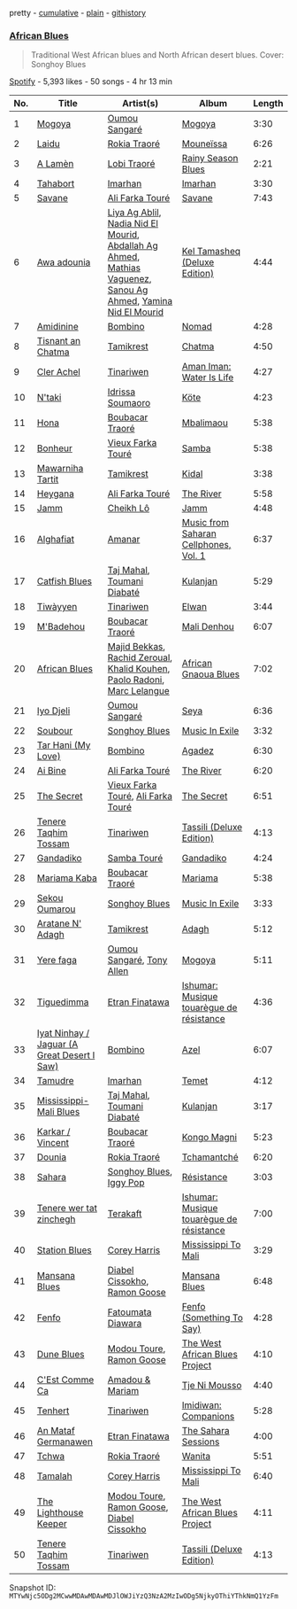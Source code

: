 pretty - [cumulative](/playlists/cumulative/37i9dQZF1DXeba6s3Tb8Fj.md) - [plain](/playlists/plain/37i9dQZF1DXeba6s3Tb8Fj) - [githistory](https://github.githistory.xyz/mackorone/spotify-playlist-archive/blob/main/playlists/plain/37i9dQZF1DXeba6s3Tb8Fj)

### [African Blues](https://open.spotify.com/playlist/37i9dQZF1DXeba6s3Tb8Fj)

> Traditional West African blues and North African desert blues\. Cover: Songhoy Blues

[Spotify](https://open.spotify.com/user/spotify) - 5,393 likes - 50 songs - 4 hr 13 min

| No. | Title | Artist(s) | Album | Length |
|---|---|---|---|---|
| 1 | [Mogoya](https://open.spotify.com/track/3aPOQ6TdIuAW8m1KZid1Hv) | [Oumou Sangaré](https://open.spotify.com/artist/65CKKZilbcSKkAPC9a5Mvh) | [Mogoya](https://open.spotify.com/album/43euCDOikmefRS29Y55pLX) | 3:30 |
| 2 | [Laidu](https://open.spotify.com/track/05CF4ATpqROLTQVYABNZ3W) | [Rokia Traoré](https://open.spotify.com/artist/6sz0k1q2aEtG5dxEgr4YWV) | [Mouneïssa](https://open.spotify.com/album/21Tj95e18stlS6SetlwqAa) | 6:26 |
| 3 | [A Lamèn](https://open.spotify.com/track/4bT1rl9bnULJw7ivrXozfQ) | [Lobi Traoré](https://open.spotify.com/artist/5uycig9ettxM7vWsZt4Rzp) | [Rainy Season Blues](https://open.spotify.com/album/01PrHxFNvBdEZr99c03s3M) | 2:21 |
| 4 | [Tahabort](https://open.spotify.com/track/1fd4zR1mI316y8y8Yq5txJ) | [Imarhan](https://open.spotify.com/artist/1KQ1687z0hWSabx0YswG54) | [Imarhan](https://open.spotify.com/album/2aLKNhNF3szhUQY3AJoGgL) | 3:30 |
| 5 | [Savane](https://open.spotify.com/track/0Ya5bHuA3kyiePOhIQfQtW) | [Ali Farka Touré](https://open.spotify.com/artist/3mNygoyrEKLgo6sx0MzwOL) | [Savane](https://open.spotify.com/album/1lbT3JkVYPxbcDtebod6Ez) | 7:43 |
| 6 | [Awa adounia](https://open.spotify.com/track/4oYwvjJ2Yq3Yn4Fqgn3uOg) | [Liya Ag Ablil](https://open.spotify.com/artist/5hMboy5Fq7s4pF0Q5ebJj5), [Nadia Nid El Mourid](https://open.spotify.com/artist/4Xuwu3Fe7lYLHIkvGVlpsb), [Abdallah Ag Ahmed](https://open.spotify.com/artist/1vve6wGaMkX00i8HShL2wS), [Mathias Vaguenez](https://open.spotify.com/artist/7w1rIetgb3qOd0TA5OEZ0d), [Sanou Ag Ahmed](https://open.spotify.com/artist/78RQ22utV6xA4BoB0dUQWY), [Yamina Nid El Mourid](https://open.spotify.com/artist/6yvYW6kcEnqrFPZc8CYoxS) | [Kel Tamasheq \(Deluxe Edition\)](https://open.spotify.com/album/2rMmfXa4lfk9o4vkcOeVRH) | 4:44 |
| 7 | [Amidinine](https://open.spotify.com/track/0JRBZ5RZGLhZKUoDIgaxQc) | [Bombino](https://open.spotify.com/artist/7s4I6rDvTcdBDKElVbtsAN) | [Nomad](https://open.spotify.com/album/6Zv8PkjigCztS7AON6ZuZe) | 4:28 |
| 8 | [Tisnant an Chatma](https://open.spotify.com/track/32ORiXJSpjsxEBh53n03U4) | [Tamikrest](https://open.spotify.com/artist/6nZ1wn9URV4oWk4UKuG872) | [Chatma](https://open.spotify.com/album/0VI8LrJKHMN1S9hloXGMlU) | 4:50 |
| 9 | [Cler Achel](https://open.spotify.com/track/1sXLitmQULzwiWR8D38Ekw) | [Tinariwen](https://open.spotify.com/artist/2sf2owtFSCvz2MLfxmNdkb) | [Aman Iman: Water Is Life](https://open.spotify.com/album/2kV0ipibYRkAjrcxCd1Co0) | 4:27 |
| 10 | [N'taki](https://open.spotify.com/track/6lQ3h23PdvrsBYdIN3yuW5) | [Idrissa Soumaoro](https://open.spotify.com/artist/3gqPPbobGK9lpeZ9gkSM5F) | [Köte](https://open.spotify.com/album/3YlyK4Y9bf36KcYotJB8kp) | 4:23 |
| 11 | [Hona](https://open.spotify.com/track/36OpkSbeJVaADUgJynvdht) | [Boubacar Traoré](https://open.spotify.com/artist/63Bilw49Uv4s2wnovytDVU) | [Mbalimaou](https://open.spotify.com/album/5VDVsvEYE0VqVvxUNLZ3gO) | 5:38 |
| 12 | [Bonheur](https://open.spotify.com/track/5kViRh5yrBIftTjX44FMwJ) | [Vieux Farka Touré](https://open.spotify.com/artist/4PmxbsWP1u0TnvqcrIA9ze) | [Samba](https://open.spotify.com/album/4nMZahJAJVwPJxFT8d9rbN) | 5:38 |
| 13 | [Mawarniha Tartit](https://open.spotify.com/track/6KnZ9iov6qX5ZZBLS0pUPF) | [Tamikrest](https://open.spotify.com/artist/6nZ1wn9URV4oWk4UKuG872) | [Kidal](https://open.spotify.com/album/5OomumBipFPjdcXld2zJQc) | 3:38 |
| 14 | [Heygana](https://open.spotify.com/track/3DtHJ8fImqihyFylpeqdqA) | [Ali Farka Touré](https://open.spotify.com/artist/3mNygoyrEKLgo6sx0MzwOL) | [The River](https://open.spotify.com/album/78Pv299m6S629pS6hPFOix) | 5:58 |
| 15 | [Jamm](https://open.spotify.com/track/3CfFUDH9nHSZslwsAGImfL) | [Cheikh Lô](https://open.spotify.com/artist/6CFWXwqEBUi0UFoIIxmg9h) | [Jamm](https://open.spotify.com/album/4sh5kAaYaucu6sFbAakF2y) | 4:48 |
| 16 | [Alghafiat](https://open.spotify.com/track/2XNNxHozxIxvJ6gUnjWjt3) | [Amanar](https://open.spotify.com/artist/3UqKqZAPRw5jnAmiDoD6Px) | [Music from Saharan Cellphones, Vol\. 1](https://open.spotify.com/album/4VK8kX70jpOy0QfKIWltaU) | 6:37 |
| 17 | [Catfish Blues](https://open.spotify.com/track/0ZcNDNY1v8xoeYrZ0PUPao) | [Taj Mahal](https://open.spotify.com/artist/7wil3Ugeu3ATZHKC0e8yiM), [Toumani Diabaté](https://open.spotify.com/artist/2nCACYdIndYchzX4bxLcTW) | [Kulanjan](https://open.spotify.com/album/1WwCoePsIIlf5Szu128XKL) | 5:29 |
| 18 | [Tiwàyyen](https://open.spotify.com/track/30A3vEsySPkeXzXeMITvwE) | [Tinariwen](https://open.spotify.com/artist/2sf2owtFSCvz2MLfxmNdkb) | [Elwan](https://open.spotify.com/album/41KpeN0qV6BBsuJgd8tZrE) | 3:44 |
| 19 | [M'Badehou](https://open.spotify.com/track/61AJlCxahP7OhPjYojRvN6) | [Boubacar Traoré](https://open.spotify.com/artist/63Bilw49Uv4s2wnovytDVU) | [Mali Denhou](https://open.spotify.com/album/0Y3ejNw8PD0839BoDg8N7E) | 6:07 |
| 20 | [African Blues](https://open.spotify.com/track/3vxY3FC2UbTGr3uxXNYpTV) | [Majid Bekkas](https://open.spotify.com/artist/6T4kWmFsjL5rnWOLOHKa7C), [Rachid Zeroual](https://open.spotify.com/artist/5SC5yIRmjZFE62gTfYkpPw), [Khalid Kouhen](https://open.spotify.com/artist/793iN9XLyORCyaD3NW3isz), [Paolo Radoni](https://open.spotify.com/artist/3huZDhwrKz3odYxyOzBhDa), [Marc Lelangue](https://open.spotify.com/artist/00dper4Tuw2YtHISDEZEet) | [African Gnaoua Blues](https://open.spotify.com/album/1re8yFWm97F3S2uD1ztase) | 7:02 |
| 21 | [Iyo Djeli](https://open.spotify.com/track/71vG7YOBuSQD5BnRH9HZH0) | [Oumou Sangaré](https://open.spotify.com/artist/65CKKZilbcSKkAPC9a5Mvh) | [Seya](https://open.spotify.com/album/1nEaABF2RBrAzbX0akAyk6) | 6:36 |
| 22 | [Soubour](https://open.spotify.com/track/6myCSm2QEXMrgtUxVN313f) | [Songhoy Blues](https://open.spotify.com/artist/5fpQ5Qt2BKgoVBSMw4Z17Z) | [Music In Exile](https://open.spotify.com/album/5zpmNObCgAASco8nNJXIkb) | 3:32 |
| 23 | [Tar Hani \(My Love\)](https://open.spotify.com/track/0EvnRzwVhtaboVkVSYvxyA) | [Bombino](https://open.spotify.com/artist/7s4I6rDvTcdBDKElVbtsAN) | [Agadez](https://open.spotify.com/album/3lHrjUzIWhXAbdnpUBKVI3) | 6:30 |
| 24 | [Ai Bine](https://open.spotify.com/track/4xkNHzlCNBkJrL0PlOLDRP) | [Ali Farka Touré](https://open.spotify.com/artist/3mNygoyrEKLgo6sx0MzwOL) | [The River](https://open.spotify.com/album/78Pv299m6S629pS6hPFOix) | 6:20 |
| 25 | [The Secret](https://open.spotify.com/track/362JdradEO0cX5N7qYhkRE) | [Vieux Farka Touré](https://open.spotify.com/artist/4PmxbsWP1u0TnvqcrIA9ze), [Ali Farka Touré](https://open.spotify.com/artist/3mNygoyrEKLgo6sx0MzwOL) | [The Secret](https://open.spotify.com/album/0gGinv1UJ9R4wAPhimSjWc) | 6:51 |
| 26 | [Tenere Taqhim Tossam](https://open.spotify.com/track/75eLECFLTSH7MawFtzgcDf) | [Tinariwen](https://open.spotify.com/artist/2sf2owtFSCvz2MLfxmNdkb) | [Tassili \(Deluxe Edition\)](https://open.spotify.com/album/7i1KVcqm3hmV72fT7txaMN) | 4:13 |
| 27 | [Gandadiko](https://open.spotify.com/track/5QW3NVIXKixkTYsVUaTdeO) | [Samba Touré](https://open.spotify.com/artist/3XHp0LmHYLkVBPsH3B66zi) | [Gandadiko](https://open.spotify.com/album/33aNFeKXCZ15cxpN5S9nSB) | 4:24 |
| 28 | [Mariama Kaba](https://open.spotify.com/track/5bnDe8MjKs8mQnNTXq2yNJ) | [Boubacar Traoré](https://open.spotify.com/artist/63Bilw49Uv4s2wnovytDVU) | [Mariama](https://open.spotify.com/album/0Byaou7HBAyyOsoSGpp2hI) | 5:38 |
| 29 | [Sekou Oumarou](https://open.spotify.com/track/2AOCrMXj342i5mz5Ade7Wi) | [Songhoy Blues](https://open.spotify.com/artist/5fpQ5Qt2BKgoVBSMw4Z17Z) | [Music In Exile](https://open.spotify.com/album/5zpmNObCgAASco8nNJXIkb) | 3:33 |
| 30 | [Aratane N' Adagh](https://open.spotify.com/track/7f2VHu1fDVbyr3qKpjSgyJ) | [Tamikrest](https://open.spotify.com/artist/6nZ1wn9URV4oWk4UKuG872) | [Adagh](https://open.spotify.com/album/0NCZHorNT5GUmCcT2nbCU4) | 5:12 |
| 31 | [Yere faga](https://open.spotify.com/track/2TdpGmTV28dk9XPJhHq1h1) | [Oumou Sangaré](https://open.spotify.com/artist/65CKKZilbcSKkAPC9a5Mvh), [Tony Allen](https://open.spotify.com/artist/2nWaAPCkilQ0mXATt2O3he) | [Mogoya](https://open.spotify.com/album/43euCDOikmefRS29Y55pLX) | 5:11 |
| 32 | [Tiguedimma](https://open.spotify.com/track/6TFINWC5oWjDe4emrxd6H7) | [Etran Finatawa](https://open.spotify.com/artist/4loyFcpdGnVsJRk2pgv6qX) | [Ishumar: Musique touarègue de résistance](https://open.spotify.com/album/5W3fyI4YPle5wruoB9mBOX) | 4:36 |
| 33 | [Iyat Ninhay / Jaguar \(A Great Desert I Saw\)](https://open.spotify.com/track/6nwusKP4pSgbjjyitIcJMm) | [Bombino](https://open.spotify.com/artist/7s4I6rDvTcdBDKElVbtsAN) | [Azel](https://open.spotify.com/album/4NgcUISFZhkOYxh0WshCib) | 6:07 |
| 34 | [Tamudre](https://open.spotify.com/track/1EPdbtse9qPz2AQN7yUQ1q) | [Imarhan](https://open.spotify.com/artist/1KQ1687z0hWSabx0YswG54) | [Temet](https://open.spotify.com/album/1RK0pJy13gdxRchYDEemSq) | 4:12 |
| 35 | [Mississippi\-Mali Blues](https://open.spotify.com/track/2L0gh4ZlfAyfSBnAovbQAh) | [Taj Mahal](https://open.spotify.com/artist/7wil3Ugeu3ATZHKC0e8yiM), [Toumani Diabaté](https://open.spotify.com/artist/2nCACYdIndYchzX4bxLcTW) | [Kulanjan](https://open.spotify.com/album/1WwCoePsIIlf5Szu128XKL) | 3:17 |
| 36 | [Karkar / Vincent](https://open.spotify.com/track/0tLfhiNrN6tyZrDrnpDUeI) | [Boubacar Traoré](https://open.spotify.com/artist/63Bilw49Uv4s2wnovytDVU) | [Kongo Magni](https://open.spotify.com/album/0aYCT3cI8cb4q3iRFx8oAe) | 5:23 |
| 37 | [Dounia](https://open.spotify.com/track/36tIPdhTe49U4gvp6mwCaU) | [Rokia Traoré](https://open.spotify.com/artist/6sz0k1q2aEtG5dxEgr4YWV) | [Tchamantché](https://open.spotify.com/album/7fzlbT0KWe5H0fI0zO1f8Q) | 6:20 |
| 38 | [Sahara](https://open.spotify.com/track/0oh6nHFPCxP2reKoRjuI6Q) | [Songhoy Blues](https://open.spotify.com/artist/5fpQ5Qt2BKgoVBSMw4Z17Z), [Iggy Pop](https://open.spotify.com/artist/33EUXrFKGjpUSGacqEHhU4) | [Résistance](https://open.spotify.com/album/4Ihzwun58CM5vmphpBngFG) | 3:03 |
| 39 | [Tenere wer tat zinchegh](https://open.spotify.com/track/2ublmuB6ysxXMtb64UOIjk) | [Terakaft](https://open.spotify.com/artist/0UtqyB9qf6oA6B7SeTjLue) | [Ishumar: Musique touarègue de résistance](https://open.spotify.com/album/5W3fyI4YPle5wruoB9mBOX) | 7:00 |
| 40 | [Station Blues](https://open.spotify.com/track/3EslkE2cZXvv4oiNDZbh3W) | [Corey Harris](https://open.spotify.com/artist/1TQtbRQbaXw5CeN3mC0DJH) | [Mississippi To Mali](https://open.spotify.com/album/6IzcR4AS2tHjyFq0gBcU6T) | 3:29 |
| 41 | [Mansana Blues](https://open.spotify.com/track/52ueHtRcJgN8uDjIbOl2kY) | [Diabel Cissokho](https://open.spotify.com/artist/2QZiZR6pxRt4ZIqOBAaEkm), [Ramon Goose](https://open.spotify.com/artist/5JO7yg573cDqdeqMjzPxk6) | [Mansana Blues](https://open.spotify.com/album/7kuJ2YGGNVdt2wAFY2D0D6) | 6:48 |
| 42 | [Fenfo](https://open.spotify.com/track/3OpagvD17dZQLN53GIj2D3) | [Fatoumata Diawara](https://open.spotify.com/artist/4G5ZJny3HvX6Il7eHVfnNC) | [Fenfo \(Something To Say\)](https://open.spotify.com/album/6u7suNUEjTMywnCbZo3ntn) | 4:28 |
| 43 | [Dune Blues](https://open.spotify.com/track/6QqzGQfDnaQDwHGVnPkz6u) | [Modou Toure](https://open.spotify.com/artist/1JrwsiKRH6ZEK7SgEWuZdc), [Ramon Goose](https://open.spotify.com/artist/5JO7yg573cDqdeqMjzPxk6) | [The West African Blues Project](https://open.spotify.com/album/2qmkovxkB5dMiploF5sI2Y) | 4:10 |
| 44 | [C'Est Comme Ca](https://open.spotify.com/track/4JrnK6UWX8o6Gu390ezCOX) | [Amadou & Mariam](https://open.spotify.com/artist/3KH7WsR2JZQ94Ik8SyabU6) | [Tje Ni Mousso](https://open.spotify.com/album/2gyQndyOXeISkSfhyb1FSG) | 4:40 |
| 45 | [Tenhert](https://open.spotify.com/track/3eWaUgRTojLlBHfVrETuXD) | [Tinariwen](https://open.spotify.com/artist/2sf2owtFSCvz2MLfxmNdkb) | [Imidiwan: Companions](https://open.spotify.com/album/1T0sA1dBhet0q3KQlklEhL) | 5:28 |
| 46 | [An Mataf Germanawen](https://open.spotify.com/track/7yWMNLI0W0XQulx62QkzVB) | [Etran Finatawa](https://open.spotify.com/artist/4loyFcpdGnVsJRk2pgv6qX) | [The Sahara Sessions](https://open.spotify.com/album/4pmsnCSw9i2y3MP24QZaid) | 4:00 |
| 47 | [Tchwa](https://open.spotify.com/track/3AF8QpzspG8btjyd4s3bjM) | [Rokia Traoré](https://open.spotify.com/artist/6sz0k1q2aEtG5dxEgr4YWV) | [Wanita](https://open.spotify.com/album/5NAd6WgCPfR8BxEYWaZcEg) | 5:51 |
| 48 | [Tamalah](https://open.spotify.com/track/1x3Y5XIrFf01LIqus4kQKI) | [Corey Harris](https://open.spotify.com/artist/1TQtbRQbaXw5CeN3mC0DJH) | [Mississippi To Mali](https://open.spotify.com/album/6IzcR4AS2tHjyFq0gBcU6T) | 6:40 |
| 49 | [The Lighthouse Keeper](https://open.spotify.com/track/56pRhM8fsMvWGL0dAnzj9W) | [Modou Toure](https://open.spotify.com/artist/1JrwsiKRH6ZEK7SgEWuZdc), [Ramon Goose](https://open.spotify.com/artist/5JO7yg573cDqdeqMjzPxk6), [Diabel Cissokho](https://open.spotify.com/artist/2QZiZR6pxRt4ZIqOBAaEkm) | [The West African Blues Project](https://open.spotify.com/album/510vDsJUph73WMw4GK1x19) | 4:11 |
| 50 | [Tenere Taqhim Tossam](https://open.spotify.com/track/75eLECFLTSH7MawFtzgcDf) | [Tinariwen](https://open.spotify.com/artist/2sf2owtFSCvz2MLfxmNdkb) | [Tassili \(Deluxe Edition\)](https://open.spotify.com/album/7i1KVcqm3hmV72fT7txaMN) | 4:13 |

Snapshot ID: `MTYwNjc5ODg2MCwwMDAwMDAwMDJlOWJiYzQ3NzA2MzIwODg5NjkyOThiYThkNmQ1YzFm`

